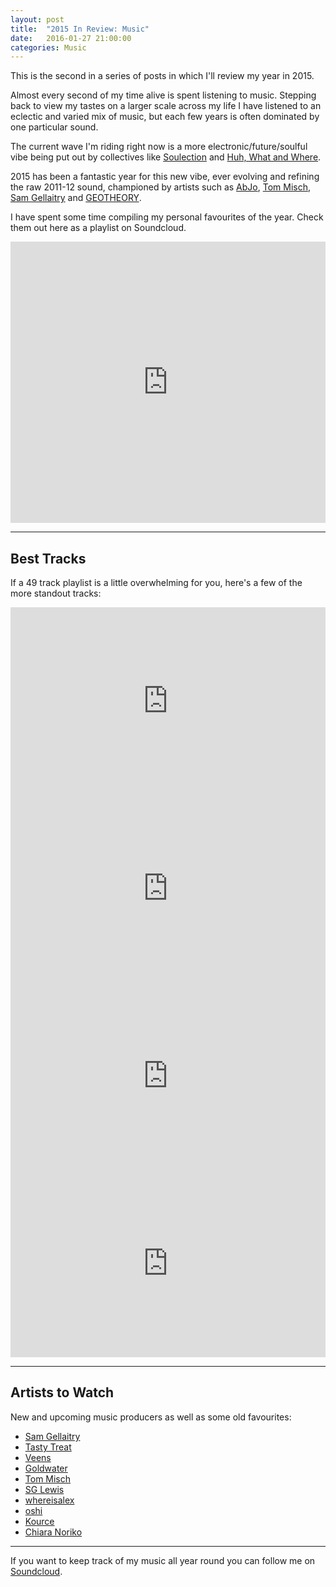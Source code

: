 ```yaml
---
layout: post
title:  "2015 In Review: Music"
date:   2016-01-27 21:00:00
categories: Music
---
```

This is the second in a series of posts in which I'll review my year in 2015.

Almost every second of my time alive is spent listening to music. Stepping back to view my tastes on a larger scale across my life I have listened to an eclectic and varied mix of music, but each few years is often dominated by one particular sound.

The current wave I'm riding right now is a more electronic/future/soulful vibe being put out by collectives like [Soulection](https://soundcloud.com/soulection) and [Huh, What and Where](https://soundcloud.com/huhwhatandwhere).

2015 has been a fantastic year for this new vibe, ever evolving and refining the raw 2011-12 sound, championed by artists such as [AbJo](https://soundcloud.com/midnightabjo), [Tom Misch](https://soundcloud.com/tommisch), [Sam Gellaitry](https://soundcloud.com/samgellaitry) and [GEOTHEORY](https://soundcloud.com/geotheorymusic).

I have spent some time compiling my personal favourites of the year. Check them out here as a playlist on Soundcloud.

<iframe width="100%" height="450" scrolling="no" frameborder="no" src="https://w.soundcloud.com/player/?url=https%3A//api.soundcloud.com/playlists/188044505&amp;auto_play=false&amp;hide_related=false&amp;show_comments=true&amp;show_user=true&amp;show_reposts=false&amp;visual=true"></iframe>

---

## Best Tracks

If a 49 track playlist is a little overwhelming for you, here's a few of the more standout tracks:

<iframe width="100%" height="300" scrolling="no" frameborder="no" src="https://w.soundcloud.com/player/?url=https%3A//api.soundcloud.com/tracks/191526274&amp;auto_play=false&amp;hide_related=false&amp;show_comments=true&amp;show_user=true&amp;show_reposts=false&amp;visual=true"></iframe>

<iframe width="100%" height="300" scrolling="no" frameborder="no" src="https://w.soundcloud.com/player/?url=https%3A//api.soundcloud.com/tracks/221264952&amp;auto_play=false&amp;hide_related=false&amp;show_comments=true&amp;show_user=true&amp;show_reposts=false&amp;visual=true"></iframe>

<iframe width="100%" height="300" scrolling="no" frameborder="no" src="https://w.soundcloud.com/player/?url=https%3A//api.soundcloud.com/tracks/195403037&amp;auto_play=false&amp;hide_related=false&amp;show_comments=true&amp;show_user=true&amp;show_reposts=false&amp;visual=true"></iframe>

<iframe width="100%" height="300" scrolling="no" frameborder="no" src="https://w.soundcloud.com/player/?url=https%3A//api.soundcloud.com/tracks/215730374&amp;auto_play=false&amp;hide_related=false&amp;show_comments=true&amp;show_user=true&amp;show_reposts=false&amp;visual=true"></iframe>

---

## Artists to Watch

New and upcoming music producers as well as some old favourites:

- [Sam Gellaitry](https://soundcloud.com/samgellaitry)
- [Tasty Treat](https://soundcloud.com/tastytreatmusic)
- [Veens](https://soundcloud.com/veens)
- [Goldwater](https://soundcloud.com/imgoldwater)
- [Tom Misch](https://soundcloud.com/tommisch)
- [SG Lewis](https://soundcloud.com/sglewis)
- [whereisalex](https://soundcloud.com/whereisalex)
- [oshi](https://soundcloud.com/oshi)
- [Kource](https://soundcloud.com/kource)
- [Chiara Noriko](https://soundcloud.com/chiara-noriko)

---

If you want to keep track of my music all year round you can follow me on [Soundcloud](https://soundcloud.com/ukbenmil).
